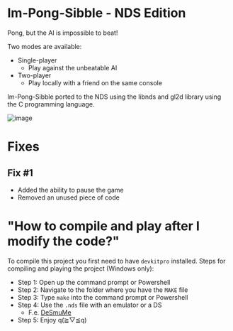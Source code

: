# Im-Pong-Sibble - NDS Edition

Pong, but the AI is impossible to beat!

Two modes are available:
- Single-player 
  - Play against the unbeatable AI
- Two-player
  - Play locally with a friend on the same console

Im-Pong-Sibble ported to the NDS using the libnds and gl2d library using the C programming language.

![image](https://github.com/andrasdaradici/im-pong-sibble-nds-edition/assets/90605554/b2839ac2-d6ec-4a28-b837-c8c2fcdfd2ae)

# Fixes
## Fix #1 
- Added the ability to pause the game
- Removed an unused piece of code

# "How to compile and play after I modify the code?"
To compile this project you first need to have `devkitpro` installed.
Steps for compiling and playing the project (Windows only):
- Step 1: Open up the command prompt or Powershell
- Step 2: Navigate to the folder where you have the `MAKE` file
- Step 3: Type `make` into the command prompt or Powershell
- Step 4: Use the `.nds` file with an emulator or a DS
    - F.e. [DeSmuMe](https://github.com/TASEmulators/desmume/releases/tag/release_0_9_13)
- Step 5: Enjoy q(≧▽≦q)
